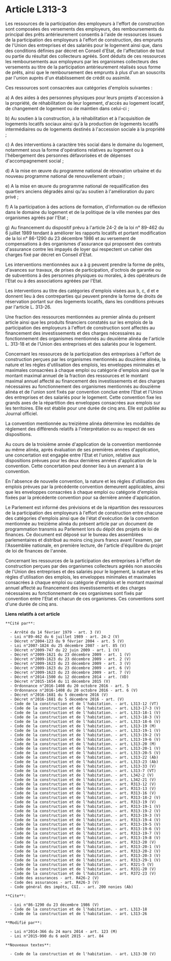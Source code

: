 # Article L313-3

Les ressources de la participation des employeurs à l'effort de construction sont composées des versements des employeurs,
des remboursements du principal des prêts antérieurement consentis à l'aide de ressources issues de la participation des
employeurs à l'effort de construction, des emprunts de l'Union des entreprises et des salariés pour le logement ainsi que,
dans des conditions définies par décret en Conseil d'Etat, de l'affectation de tout ou partie du résultat des collecteurs
agréés. Sont déduits de ces ressources les remboursements aux employeurs par les organismes collecteurs des versements au
titre de la participation antérieurement réalisés sous forme de prêts, ainsi que le remboursement des emprunts à plus d'un an
souscrits par l'union auprès d'un établissement de crédit ou assimilé. 

Ces ressources sont consacrées aux catégories d'emplois suivantes : 

a) A des aides à des personnes physiques pour leurs projets d'accession à la propriété, de réhabilitation de leur logement,
d'accès au logement locatif, de changement de logement ou de maintien dans celui-ci ; 

b) Au soutien à la construction, à la réhabilitation et à l'acquisition de logements locatifs sociaux ainsi qu'à la
production de logements locatifs intermédiaires ou de logements destinés à l'accession sociale à la propriété ; 

c) A des interventions à caractère très social dans le domaine du logement, notamment sous la forme d'opérations relatives au
logement ou à l'hébergement des personnes défavorisées et de dépenses d'accompagnement social ; 

d) A la mise en œuvre du programme national de rénovation urbaine et du nouveau programme national de renouvellement
urbain ; 

e) A la mise en œuvre du programme national de requalification des quartiers anciens dégradés ainsi qu'au soutien à
l'amélioration du parc privé ; 

f) A la participation à des actions de formation, d'information ou de réflexion dans le domaine du logement et de la
politique de la ville menées par des organismes agréés par l'Etat ; 

g) Au financement du dispositif prévu à l'article 24-2 de la loi n° 89-462 du 6 juillet 1989 tendant à améliorer les rapports
locatifs et portant modification de la loi n° 86-1290 du 23 décembre 1986 et au versement de compensations à des organismes
d'assurance qui proposent des contrats d'assurance contre les impayés de loyer qui respectent un cahier des charges fixé par
décret en Conseil d'Etat. 

Les interventions mentionnées aux a à g peuvent prendre la forme de prêts, d'avances sur travaux, de prises de participation,
d'octrois de garantie ou de subventions à des personnes physiques ou morales, à des opérateurs de l'Etat ou à des
associations agréées par l'Etat. 

Les interventions au titre des catégories d'emplois visées aux b, c, d et e donnent lieu à des contreparties qui peuvent
prendre la forme de droits de réservation portant sur des logements locatifs, dans les conditions prévues par l'article L.
313-26. 

Une fraction des ressources mentionnées au premier alinéa du présent article ainsi que les produits financiers constatés sur
les emplois de la participation des employeurs à l'effort de construction sont affectés au financement des investissements et
des charges nécessaires au fonctionnement des organismes mentionnés au deuxième alinéa de l'article L. 313-18 et de l'Union
des entreprises et des salariés pour le logement. 

Concernant les ressources de la participation des entreprises à l'effort de construction perçues par les organismes
mentionnés au douzième alinéa, la nature et les règles d'utilisation des emplois, les enveloppes minimales et maximales
consacrées à chaque emploi ou catégorie d'emplois ainsi que le montant maximal annuel de la fraction des ressources et le
montant maximal annuel affecté au financement des investissements et des charges nécessaires au fonctionnement des organismes
mentionnés au douzième alinéa et de l'union sont fixés par convention conclue entre l'Etat et l'Union des entreprises et des
salariés pour le logement. Cette convention fixe les grands axes de la répartition des enveloppes consacrées aux emplois sur
les territoires. Elle est établie pour une durée de cinq ans. Elle est publiée au Journal officiel. 

La convention mentionnée au treizième alinéa détermine les modalités de règlement des différends relatifs à l'interprétation
ou au respect de ses dispositions. 

Au cours de la troisième année d'application de la convention mentionnée au même alinéa, après évaluation de ses premières
années d'application, une concertation est engagée entre l'Etat et l'union, relative aux dispositions prévues pour les deux
dernières années d'application de la convention. Cette concertation peut donner lieu à un avenant à la convention. 

En l'absence de nouvelle convention, la nature et les règles d'utilisation des emplois prévues par la précédente convention
demeurent applicables, ainsi que les enveloppes consacrées à chaque emploi ou catégorie d'emplois fixées par la précédente
convention pour sa dernière année d'application. 

Le Parlement est informé des prévisions et de la répartition des ressources de la participation des employeurs à l'effort de
construction entre chacune des catégories d'emplois ainsi que de l'état d'exécution de la convention mentionnée au treizième
alinéa du présent article par un document de programmation transmis au Parlement lors du dépôt des projets de loi de
finances. Ce document est déposé sur le bureau des assemblées parlementaires et distribué au moins cinq jours francs avant
l'examen, par l'Assemblée nationale, en première lecture, de l'article d'équilibre du projet de loi de finances de l'année. 

Concernant les ressources de la participation des entreprises à l'effort de construction perçues par des organismes
collecteurs agréés non associés de l'Union des entreprises et des salariés pour le logement, la nature et les règles
d'utilisation des emplois, les enveloppes minimales et maximales consacrées à chaque emploi ou catégorie d'emplois et le
montant maximal annuel affecté au financement des investissements et des charges nécessaires au fonctionnement de ces
organismes sont fixés par convention entre l'Etat et chacun de ces organismes. Ces conventions sont d'une durée de cinq ans.

**Liens relatifs à cet article**

	**Cité par**:

	  - Arrêté du 14 février 1979 - art. 3 (V)
	  - Loi n°89-462 du 6 juillet 1989 - art. 24-2 (V)
	  - Décret n°2004-123 du 9 février 2004 - art. 5 (V)
	  - Loi n°2007-1824 du 25 décembre 2007 - art. 85 (V)
	  - Décret n°2009-747 du 22 juin 2009 - art. 1 (V)
	  - Décret n°2009-1621 du 23 décembre 2009 - art. 1 (V)
	  - Décret n°2009-1623 du 23 décembre 2009 - art. 2 (V)
	  - Décret n°2009-1623 du 23 décembre 2009 - art. 3 (V)
	  - Décret n°2009-1623 du 23 décembre 2009 - art. 6 (V)
	  - Décret n°2009-1623 du 23 décembre 2009 - art. 7 (V)
	  - Décret n°2014-1500 du 12 décembre 2014 - art. (VD)
	  - Décret n°2015-1654 du 11 décembre 2015 (V)
	  - Ordonnance n°2016-1408 du 20 octobre 2016 - art. 5
	  - Ordonnance n°2016-1408 du 20 octobre 2016 - art. 6 (V)
	  - Décret n°2016-1681 du 5 décembre 2016 (V)
	  - Décret n°2016-1681 du 5 décembre 2016 - art. (V)
	  - Code de la construction et de l'habitation. - art. L313-12 (VT)
	  - Code de la construction et de l'habitation. - art. L313-17-3 (V)
	  - Code de la construction et de l'habitation. - art. L313-18-1 (V)
	  - Code de la construction et de l'habitation. - art. L313-18-3 (V)
	  - Code de la construction et de l'habitation. - art. L313-18-6 (V)
	  - Code de la construction et de l'habitation. - art. L313-19 (M)
	  - Code de la construction et de l'habitation. - art. L313-19-1 (V)
	  - Code de la construction et de l'habitation. - art. L313-19-2 (V)
	  - Code de la construction et de l'habitation. - art. L313-19-6 (V)
	  - Code de la construction et de l'habitation. - art. L313-20 (M)
	  - Code de la construction et de l'habitation. - art. L313-20-1 (V)
	  - Code de la construction et de l'habitation. - art. L313-20-5 (V)
	  - Code de la construction et de l'habitation. - art. L313-22 (Ab)
	  - Code de la construction et de l'habitation. - art. L313-23 (Ab)
	  - Code de la construction et de l'habitation. - art. L313-33 (V)
	  - Code de la construction et de l'habitation. - art. L313-7 (VT)
	  - Code de la construction et de l'habitation. - art. L342-2 (V)
	  - Code de la construction et de l'habitation. - art. L342-21 (V)
	  - Code de la construction et de l'habitation. - art. R313-12 (V)
	  - Code de la construction et de l'habitation. - art. R313-13 (V)
	  - Code de la construction et de l'habitation. - art. R313-16 (V)
	  - Code de la construction et de l'habitation. - art. R313-18-2 (V)
	  - Code de la construction et de l'habitation. - art. R313-19 (V)
	  - Code de la construction et de l'habitation. - art. R313-19-1 (V)
	  - Code de la construction et de l'habitation. - art. R313-19-2 (V)
	  - Code de la construction et de l'habitation. - art. R313-19-3 (V)
	  - Code de la construction et de l'habitation. - art. R313-19-4 (V)
	  - Code de la construction et de l'habitation. - art. R313-19-5 (V)
	  - Code de la construction et de l'habitation. - art. R313-19-6 (V)
	  - Code de la construction et de l'habitation. - art. R313-19-7 (V)
	  - Code de la construction et de l'habitation. - art. R313-19-8 (V)
	  - Code de la construction et de l'habitation. - art. R313-20 (V)
	  - Code de la construction et de l'habitation. - art. R313-20-1 (V)
	  - Code de la construction et de l'habitation. - art. R313-20-2 (V)
	  - Code de la construction et de l'habitation. - art. R313-20-3 (V)
	  - Code de la construction et de l'habitation. - art. R313-29-1 (V)
	  - Code de la construction et de l'habitation. - art. R321-5 (V)
	  - Code de la construction et de l'habitation. - art. R331-20 (V)
	  - Code de la construction et de l'habitation. - art. R372-23 (V)
	  - Code des assurances - art. R426-2 (V)
	  - Code des assurances - art. R426-3 (V)
	  - Code général des impôts, CGI. - art. 200 nonies (Ab)

	**Cite**:

	  - Loi n°86-1290 du 23 décembre 1986 (V)
	  - Code de la construction et de l'habitation. - art. L313-18
	  - Code de la construction et de l'habitation. - art. L313-26

	**Modifié par**:

	  - Loi n°2014-366 du 24 mars 2014 - art. 123 (M)
	  - Loi n°2015-990 du 6 août 2015 - art. 84

	**Nouveaux textes**:

	  - Code de la construction et de l'habitation. - art. L313-30 (V)
